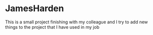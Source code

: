 # JamesHarden
This is a small project finishing with my colleague and I try to add new things to the project that I have used in my job
